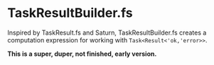 # TaskResultBuilder.fs

Inspired by TaskResult.fs and Saturn, TaskResultBuilder.fs creates a computation expression for working with `Task<Result<'ok,'error>>`.

**This is a super, duper, not finished, early version.**